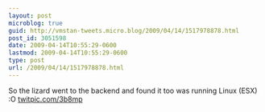 ```yaml
---
layout: post
microblog: true
guid: http://vmstan-tweets.micro.blog/2009/04/14/1517978878.html
post_id: 3051598
date: 2009-04-14T10:55:29-0600
lastmod: 2009-04-14T10:55:29-0600
type: post
url: /2009/04/14/1517978878.html
---
```

So the lizard went to the backend and found it too was running Linux (ESX) :O  [twitpic.com/3b8mp](http://twitpic.com/3b8mp)
